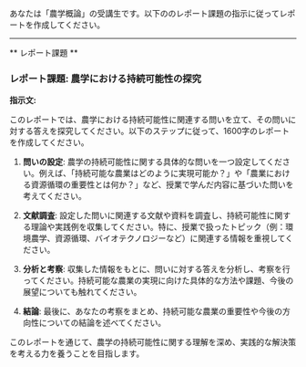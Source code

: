 あなたは「農学概論」の受講生です。以下ののレポート課題の指示に従ってレポートを作成してください。

---------------------------------------
** レポート課題 **

### レポート課題: 農学における持続可能性の探究

**指示文:**

このレポートでは、農学における持続可能性に関連する問いを立て、その問いに対する答えを探究してください。以下のステップに従って、1600字のレポートを作成してください。

1. **問いの設定**: 農学の持続可能性に関する具体的な問いを一つ設定してください。例えば、「持続可能な農業はどのように実現可能か？」や「農業における資源循環の重要性とは何か？」など、授業で学んだ内容に基づいた問いを考えてください。

2. **文献調査**: 設定した問いに関連する文献や資料を調査し、持続可能性に関する理論や実践例を収集してください。特に、授業で扱ったトピック（例：環境農学、資源循環、バイオテクノロジーなど）に関連する情報を重視してください。

3. **分析と考察**: 収集した情報をもとに、問いに対する答えを分析し、考察を行ってください。持続可能な農業の実現に向けた具体的な方法や課題、今後の展望についても触れてください。

4. **結論**: 最後に、あなたの考察をまとめ、持続可能な農業の重要性や今後の方向性についての結論を述べてください。

このレポートを通じて、農学の持続可能性に関する理解を深め、実践的な解決策を考える力を養うことを目指します。